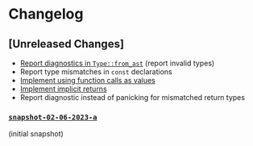 # Changelog

## [Unreleased Changes]
- [Report diagnostics in `Type::from_ast`](https://github.com/amp-lang/ampc/issues/5) (report invalid types)
- Report type mismatches in `const` declarations
- [Implement using function calls as values](https://github.com/amp-lang/ampc/issues/8)
- [Implement implicit returns](https://github.com/amp-lang/ampc/issues/6)
- Report diagnostic instead of panicking for mismatched return types

### [`snapshot-02-06-2023-a`](https://github.com/amp-lang/ampc/releases/tag/snapshot-02-06-2023-a)
(initial snapshot)
